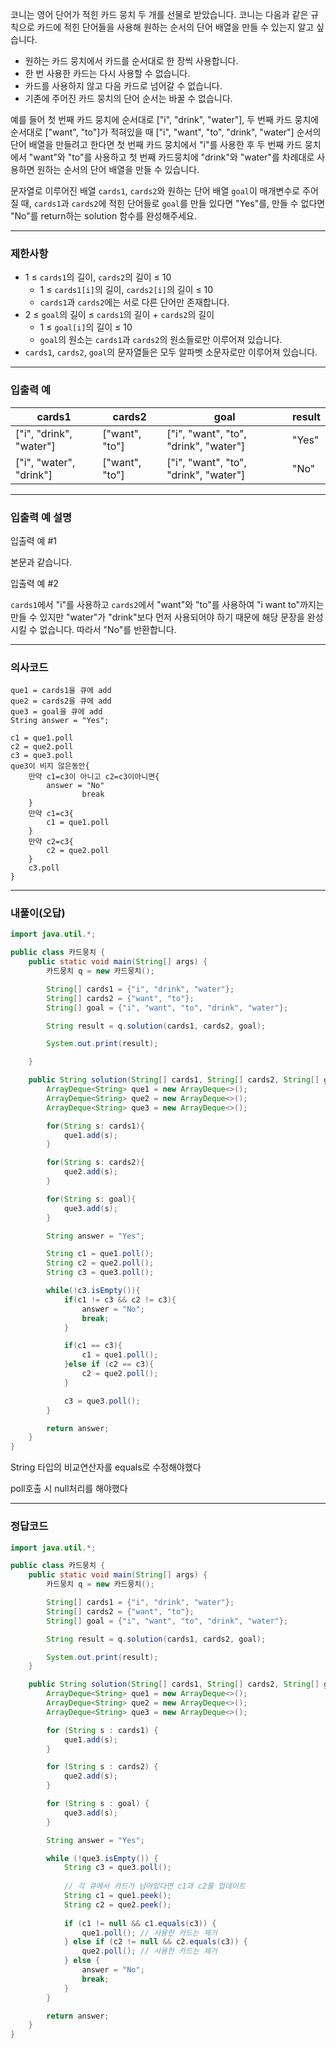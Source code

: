 코니는 영어 단어가 적힌 카드 뭉치 두 개를 선물로 받았습니다. 코니는 다음과 같은 규칙으로 카드에 적힌 단어들을 사용해 원하는 순서의 단어 배열을 만들 수 있는지 알고 싶습니다.

- 원하는 카드 뭉치에서 카드를 순서대로 한 장씩 사용합니다.
- 한 번 사용한 카드는 다시 사용할 수 없습니다.
- 카드를 사용하지 않고 다음 카드로 넘어갈 수 없습니다.
- 기존에 주어진 카드 뭉치의 단어 순서는 바꿀 수 없습니다.

예를 들어 첫 번째 카드 뭉치에 순서대로 ["i", "drink", "water"], 두 번째 카드 뭉치에 순서대로 ["want", "to"]가 적혀있을 때 ["i", "want", "to", "drink", "water"] 순서의 단어 배열을 만들려고 한다면 첫 번째 카드 뭉치에서 "i"를 사용한 후 두 번째 카드 뭉치에서 "want"와 "to"를 사용하고 첫 번째 카드뭉치에 "drink"와 "water"를 차례대로 사용하면 원하는 순서의 단어 배열을 만들 수 있습니다.

문자열로 이루어진 배열 `cards1`, `cards2`와 원하는 단어 배열 `goal`이 매개변수로 주어질 때, `cards1`과 `cards2`에 적힌 단어들로 `goal`를 만들 있다면 "Yes"를, 만들 수 없다면 "No"를 return하는 solution 함수를 완성해주세요.

---

### 제한사항

- 1 ≤ `cards1`의 길이, `cards2`의 길이 ≤ 10
    - 1 ≤ `cards1[i]`의 길이, `cards2[i]`의 길이 ≤ 10
    - `cards1`과 `cards2`에는 서로 다른 단어만 존재합니다.
- 2 ≤ `goal`의 길이 ≤ `cards1`의 길이 + `cards2`의 길이
    - 1 ≤ `goal[i]`의 길이 ≤ 10
    - `goal`의 원소는 `cards1`과 `cards2`의 원소들로만 이루어져 있습니다.
- `cards1`, `cards2`, `goal`의 문자열들은 모두 알파벳 소문자로만 이루어져 있습니다.

---

### 입출력 예

| cards1 | cards2 | goal | result |
| --- | --- | --- | --- |
| ["i", "drink", "water"] | ["want", "to"] | ["i", "want", "to", "drink", "water"] | "Yes" |
| ["i", "water", "drink"] | ["want", "to"] | ["i", "want", "to", "drink", "water"] | "No" |

---

### 입출력 예 설명

입출력 예 #1

본문과 같습니다.

입출력 예 #2

`cards1`에서 "i"를 사용하고 `cards2`에서 "want"와 "to"를 사용하여 "i want to"까지는 만들 수 있지만 "water"가 "drink"보다 먼저 사용되어야 하기 때문에 해당 문장을 완성시킬 수 없습니다. 따라서 "No"를 반환합니다.

---

### 의사코드

```
que1 = cards1을 큐에 add
que2 = cards2을 큐에 add
que3 = goal을 큐에 add
String answer = "Yes";

c1 = que1.poll
c2 = que2.poll
c3 = que3.poll
que3이 비지 않은동안{
    만약 c1=c3이 아니고 c2=c3이아니면{
        answer = "No"
                break
    }
    만약 c1=c3{
        c1 = que1.poll
    }
    만약 c2=c3{
        c2 = que2.poll
    }
    c3.poll
}
```

---

### 내풀이(오답)

```java
import java.util.*;

public class 카드뭉치 {
    public static void main(String[] args) {
        카드뭉치 q = new 카드뭉치();

        String[] cards1 = {"i", "drink", "water"};
        String[] cards2 = {"want", "to"};
        String[] goal = {"i", "want", "to", "drink", "water"};

        String result = q.solution(cards1, cards2, goal);

        System.out.print(result);

    }

    public String solution(String[] cards1, String[] cards2, String[] goal) {
        ArrayDeque<String> que1 = new ArrayDeque<>();
        ArrayDeque<String> que2 = new ArrayDeque<>();
        ArrayDeque<String> que3 = new ArrayDeque<>();

        for(String s: cards1){
            que1.add(s);
        }

        for(String s: cards2){
            que2.add(s);
        }

        for(String s: goal){
            que3.add(s);
        }

        String answer = "Yes";

        String c1 = que1.poll();
        String c2 = que2.poll();
        String c3 = que3.poll();

        while(!c3.isEmpty()){
            if(c1 != c3 && c2 != c3){
                answer = "No";
                break;
            }

            if(c1 == c3){
                c1 = que1.poll();
            }else if (c2 == c3){
                c2 = que2.poll();
            }

            c3 = que3.poll();
        }

        return answer;
    }
}
```

String 타입의 비교연산자를 equals로 수정해야했다

poll호출 시 null처리를 해야했다

---

### 정답코드

```java
import java.util.*;

public class 카드뭉치 {
    public static void main(String[] args) {
        카드뭉치 q = new 카드뭉치();

        String[] cards1 = {"i", "drink", "water"};
        String[] cards2 = {"want", "to"};
        String[] goal = {"i", "want", "to", "drink", "water"};

        String result = q.solution(cards1, cards2, goal);

        System.out.print(result);
    }

    public String solution(String[] cards1, String[] cards2, String[] goal) {
        ArrayDeque<String> que1 = new ArrayDeque<>();
        ArrayDeque<String> que2 = new ArrayDeque<>();
        ArrayDeque<String> que3 = new ArrayDeque<>();

        for (String s : cards1) {
            que1.add(s);
        }

        for (String s : cards2) {
            que2.add(s);
        }

        for (String s : goal) {
            que3.add(s);
        }

        String answer = "Yes";

        while (!que3.isEmpty()) {
            String c3 = que3.poll();
            
            // 각 큐에서 카드가 남아있다면 c1과 c2를 업데이트
            String c1 = que1.peek();
            String c2 = que2.peek();
            
            if (c1 != null && c1.equals(c3)) {
                que1.poll(); // 사용한 카드는 제거
            } else if (c2 != null && c2.equals(c3)) {
                que2.poll(); // 사용한 카드는 제거
            } else {
                answer = "No";
                break;
            }
        }

        return answer;
    }
}

```
